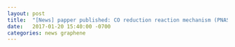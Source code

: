 ```yaml
---
layout: post
title:  "[News] papper published: CO reduction reaction mechanism (PNAS)"
date:   2017-01-20 15:40:00 -0700
categories: news graphene
---
```


